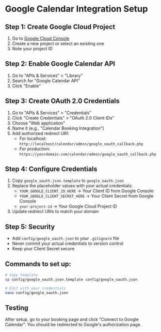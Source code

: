 # Google Calendar Integration Setup

## Step 1: Create Google Cloud Project

1. Go to [Google Cloud Console](https://console.cloud.google.com/)
2. Create a new project or select an existing one
3. Note your project ID

## Step 2: Enable Google Calendar API

1. Go to "APIs & Services" > "Library"
2. Search for "Google Calendar API"
3. Click "Enable"

## Step 3: Create OAuth 2.0 Credentials

1. Go to "APIs & Services" > "Credentials"
2. Click "Create Credentials" > "OAuth 2.0 Client IDs"
3. Choose "Web application"
4. Name it (e.g., "Calendar Booking Integration")
5. Add authorized redirect URI:
   - For localhost: `http://localhost/calendar/admin/google_oauth_callback.php`
   - For production: `https://yourdomain.com/calendar/admin/google_oauth_callback.php`

## Step 4: Configure Credentials

1. Copy `google_oauth.json.template` to `google_oauth.json`
2. Replace the placeholder values with your actual credentials:
   - `YOUR_GOOGLE_CLIENT_ID_HERE` → Your Client ID from Google Console
   - `YOUR_GOOGLE_CLIENT_SECRET_HERE` → Your Client Secret from Google Console
   - `your-project-id` → Your Google Cloud Project ID
3. Update redirect URIs to match your domain

## Step 5: Security

- Add `config/google_oauth.json` to your `.gitignore` file
- Never commit your actual credentials to version control
- Keep your Client Secret secure

## Commands to set up:

```bash
# Copy template
cp config/google_oauth.json.template config/google_oauth.json

# Edit with your credentials
nano config/google_oauth.json
```

## Testing

After setup, go to your booking page and click "Connect to Google Calendar". You should be redirected to Google's authorization page. 